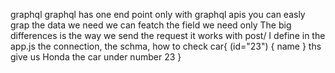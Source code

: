  graphql
 graphql has one end point only 
 with graphql apis you can easly grap the data we need 
 we can featch the field we need only
 The big differences is the way we send the request 
 it works with post/
 I define in the app.js the connection, the schma, 
 how to check car{
          (id="23")
          {
          name
          } 
          ths give us Honda the car under number 23
 }
